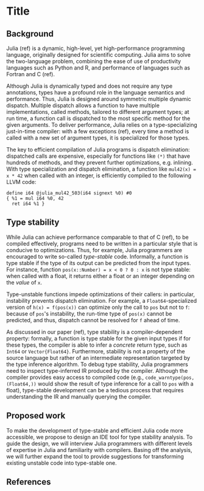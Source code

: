 # Title

## Background

Julia (ref) is a dynamic, high-level, yet high-performance programming language,
originally designed for scientific computing.
Julia aims to solve the two-language problem, combining the ease of use of
productivity languages such as Python and R, and performance of languages such
as Fortran and C (ref).

Although Julia is dynamically typed and does not require any type annotations,
types have a profound role in the language semantics and performance.
Thus, Julia is designed around symmetric multiple dynamic dispatch.
Multiple dispatch allows a function to have multiple implementations, called
methods, tailored to different argument types; at run time, a function
call is dispatched to the most specific method for the given arguments.
To deliver performance, Julia relies on a type-specializing just-in-time
compiler: with a few exceptions (ref), every time a method is called with a new
set of argument types, it is specialized for those types.

The key to efficient compilation of Julia programs is dispatch elimination:
dispatched calls are expensive, especially for functions like `(*)` that have
hundreds of methods, and they prevent further optimizations, e.g. inlining.
With type specialization and dispatch elimination, a function like
`mul42(x) = x * 42`
when called with an integer, is efficiently compiled to the following LLVM code:
```
define i64 @julia_mul42_503(i64 signext %0) #0
{ %1 = mul i64 %0, 42
  ret i64 %1 }
```

## Type stability

While Julia can achieve performance comparable to that of C (ref),
to be compiled effectively, programs need to be written in a particular style that
is conducive to optimizations.
Thus, for example, Julia programmers are encouraged to write so-called
_type-stable_ code. Informally, a function is type stable if the type of its
output can be predicted from the input types.
For instance, function `pos(x::Number) = x < 0 ? 0 : x` is not type stable: when
called with a float, it returns either a float or an integer depending on the
_value_ of `x`.

Type-unstable functions impede optimizations of their callers: in particular,
instability prevents dispatch elimination.
For example, a `Float64`-specialized version of
`h(x) = f(pos(x))` can optimize only the call to `pos` but not to `f`:
because of `pos`'s instability, the run-time type of `pos(x)` cannot be predicted, and thus, dispatch cannot be resolved for `f` ahead of time.

As discussed in our paper (ref), type stability is a compiler-dependent
property: formally, a function is type stable for the given input types
if for these types, the compiler is able to infer a _concrete_ return type,
such as `Int64` or `Vector{Float64}`.
Furthermore, stability is not a property of the source language but rather of an
intermediate representation targeted by the type inference algorithm.
To debug type stability,
Julia programmers need to inspect type-inferred IR produced by the compiler.
Although the compiler provides easy access to compiled code
(e.g., `code_warntype(pos, (Float64,))` would show the result of type inference
for a call to `pos` with a float),
type-stable development can be a tedious process that requires
understanding the IR and manually querying the compiler.

## Proposed work

To make the development of type-stable and efficient Julia code more accessible,
we propose to design an IDE tool for type stability analysis.
To guide the design, we will interview Julia programmers with different levels
of expertise in Julia and familiarity with compilers.
Basing off the analysis, we will further expand the tool to provide
suggestions for transforming existing unstable code into type-stable one.

## References

[1]:
    https://docs.julialang.org/en/v1/manual/performance-tips/#Be-aware-of-when-Julia-avoids-specializing
[2]: https://docs.julialang.org/en/v1/manual/performance-tips/#kernel-functions
[3]: https://julialang.org/blog/2020/08/invalidations/
